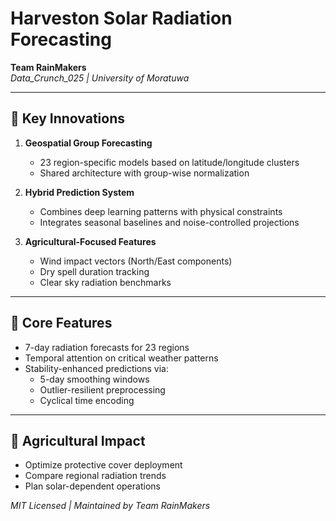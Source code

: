 # Harveston Solar Radiation Forecasting

**Team RainMakers**  
*Data_Crunch_025 | University of Moratuwa*

---

## 🌟 Key Innovations

1. **Geospatial Group Forecasting**  
   - 23 region-specific models based on latitude/longitude clusters  
   - Shared architecture with group-wise normalization

2. **Hybrid Prediction System**  
   - Combines deep learning patterns with physical constraints  
   - Integrates seasonal baselines and noise-controlled projections

3. **Agricultural-Focused Features**  
   - Wind impact vectors (North/East components)  
   - Dry spell duration tracking  
   - Clear sky radiation benchmarks

---

## 🚀 Core Features

- 7-day radiation forecasts for 23 regions  
- Temporal attention on critical weather patterns  
- Stability-enhanced predictions via:  
  - 5-day smoothing windows  
  - Outlier-resilient preprocessing  
  - Cyclical time encoding

---

## 🌱 Agricultural Impact

- Optimize protective cover deployment  
- Compare regional radiation trends  
- Plan solar-dependent operations  

*MIT Licensed | Maintained by Team RainMakers*

